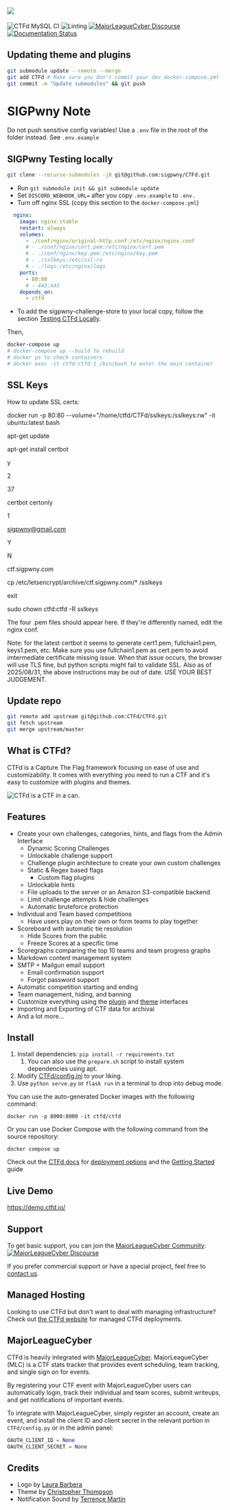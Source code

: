 # ![](https://github.com/CTFd/CTFd/blob/master/CTFd/themes/core/static/img/logo.png?raw=true)

![CTFd MySQL CI](https://github.com/CTFd/CTFd/workflows/CTFd%20MySQL%20CI/badge.svg?branch=master)
![Linting](https://github.com/CTFd/CTFd/workflows/Linting/badge.svg?branch=master)
[![MajorLeagueCyber Discourse](https://img.shields.io/discourse/status?server=https%3A%2F%2Fcommunity.majorleaguecyber.org%2F)](https://community.majorleaguecyber.org/)
[![Documentation Status](https://api.netlify.com/api/v1/badges/6d10883a-77bb-45c1-a003-22ce1284190e/deploy-status)](https://docs.ctfd.io)

## Updating theme and plugins

```sh
git submodule update --remote --merge
git add CTFd # Make sure you don't commit your dev docker-compose.yml
git commit -m "Update submodules" && git push
```

# SIGPwny Note

Do not push sensitive config variables! Use a `.env` file in the root of the folder instead. See `.env.example`

## SIGPwny Testing locally

```bash
git clone --recurse-submodules -j8 git@github.com:sigpwny/CTFd.git
```

+ Run `git submodule init && git submodule update`
+ Set `DISCORD_WEBHOOK_URL=` after you copy `.env.example` to `.env.`
+ Turn off nginx SSL (copy this section to the `docker-compose.yml`)
```yml
  nginx:
    image: nginx:stable
    restart: always
    volumes:
      - ./conf/nginx/original-http.conf:/etc/nginx/nginx.conf
      # - ./conf/nginx/cert.pem:/etc/nginx/cert.pem
      # - ./conf/nginx/key.pem:/etc/nginx/key.pem
      # - ./sslkeys:/etc/ssl:ro
      # - ./logs:/etc/nginx/logs
    ports:
      - 80:80
      # - 443:443
    depends_on:
      - ctfd
```

+ To add the sigpwny-challenge-store to your local copy, follow the section [Testing CTFd Locally](https://github.com/sigpwny/sigpwny-challenge-store#testing-ctfd-locally).

Then,

```bash
docker-compose up
# docker-compose up --build to rebuild
# docker ps to check containers
# docker exec -it ctfd-ctfd-1 /bin/bash to enter the main container
```

## SSL Keys

How to update SSL certs:

docker run -p 80:80 --volume="/home/ctfd/CTFd/sslkeys:/sslkeys:rw" -it ubuntu:latest bash

apt-get update

apt-get install certbot

y

2

37

certbot certonly

1

sigpwny@gmail.com

Y

N

ctf.sigpwny.com

cp /etc/letsencrypt/archive/ctf.sigpwny.com/* /sslkeys

exit

sudo chown ctfd:ctfd -R sslkeys

The four .pem files should appear here. If they're differently named, edit the nginx conf.

Note: for the latest certbot it seems to generate cert1.pem, fullchain1.pem, keys1.pem, etc. Make sure you use fullchain1.pem as cert.pem to avoid imtermediate certificate missing issue. When that issue occurs, the browser will use TLS fine, but python scripts might fail to validate SSL.
Also as of 2025/08/31, the above instructions may be out of date. USE YOUR BEST JUDGEMENT.
## Update repo

```bash
git remote add upstream git@github.com:CTFd/CTFd.git
git fetch upstream
git merge upstream/master
```

## What is CTFd?

CTFd is a Capture The Flag framework focusing on ease of use and customizability. It comes with everything you need to run a CTF and it's easy to customize with plugins and themes.

![CTFd is a CTF in a can.](https://github.com/CTFd/CTFd/blob/master/CTFd/themes/core/static/img/scoreboard.png?raw=true)

## Features

- Create your own challenges, categories, hints, and flags from the Admin Interface
  - Dynamic Scoring Challenges
  - Unlockable challenge support
  - Challenge plugin architecture to create your own custom challenges
  - Static & Regex based flags
    - Custom flag plugins
  - Unlockable hints
  - File uploads to the server or an Amazon S3-compatible backend
  - Limit challenge attempts & hide challenges
  - Automatic bruteforce protection
- Individual and Team based competitions
  - Have users play on their own or form teams to play together
- Scoreboard with automatic tie resolution
  - Hide Scores from the public
  - Freeze Scores at a specific time
- Scoregraphs comparing the top 10 teams and team progress graphs
- Markdown content management system
- SMTP + Mailgun email support
  - Email confirmation support
  - Forgot password support
- Automatic competition starting and ending
- Team management, hiding, and banning
- Customize everything using the [plugin](https://docs.ctfd.io/docs/plugins/overview) and [theme](https://docs.ctfd.io/docs/themes/overview) interfaces
- Importing and Exporting of CTF data for archival
- And a lot more...

## Install

1. Install dependencies: `pip install -r requirements.txt`
   1. You can also use the `prepare.sh` script to install system dependencies using apt.
2. Modify [CTFd/config.ini](https://github.com/CTFd/CTFd/blob/master/CTFd/config.ini) to your liking.
3. Use `python serve.py` or `flask run` in a terminal to drop into debug mode.

You can use the auto-generated Docker images with the following command:

`docker run -p 8000:8000 -it ctfd/ctfd`

Or you can use Docker Compose with the following command from the source repository:

`docker compose up`

Check out the [CTFd docs](https://docs.ctfd.io/) for [deployment options](https://docs.ctfd.io/docs/deployment/installation) and the [Getting Started](https://docs.ctfd.io/tutorials/getting-started/) guide

## Live Demo

https://demo.ctfd.io/

## Support

To get basic support, you can join the [MajorLeagueCyber Community](https://community.majorleaguecyber.org/): [![MajorLeagueCyber Discourse](https://img.shields.io/discourse/status?server=https%3A%2F%2Fcommunity.majorleaguecyber.org%2F)](https://community.majorleaguecyber.org/)

If you prefer commercial support or have a special project, feel free to [contact us](https://ctfd.io/contact/).

## Managed Hosting

Looking to use CTFd but don't want to deal with managing infrastructure? Check out [the CTFd website](https://ctfd.io/) for managed CTFd deployments.

## MajorLeagueCyber

CTFd is heavily integrated with [MajorLeagueCyber](https://majorleaguecyber.org/). MajorLeagueCyber (MLC) is a CTF stats tracker that provides event scheduling, team tracking, and single sign on for events.

By registering your CTF event with MajorLeagueCyber users can automatically login, track their individual and team scores, submit writeups, and get notifications of important events.

To integrate with MajorLeagueCyber, simply register an account, create an event, and install the client ID and client secret in the relevant portion in `CTFd/config.py` or in the admin panel:

```python
OAUTH_CLIENT_ID = None
OAUTH_CLIENT_SECRET = None
```

## Credits

- Logo by [Laura Barbera](http://www.laurabb.com/)
- Theme by [Christopher Thompson](https://github.com/breadchris)
- Notification Sound by [Terrence Martin](https://soundcloud.com/tj-martin-composer)
